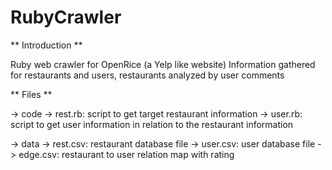 RubyCrawler
===========

** Introduction **

Ruby web crawler for OpenRice (a Yelp like website)
Information gathered for restaurants and users, restaurants analyzed by user comments

** Files **

-> code
  -> rest.rb: script to get target restaurant information
  -> user.rb: script to get user information in relation to the restaurant information

-> data
  -> rest.csv: restaurant database file
  -> user.csv: user database file
  -> edge.csv: restaurant to user relation map with rating
